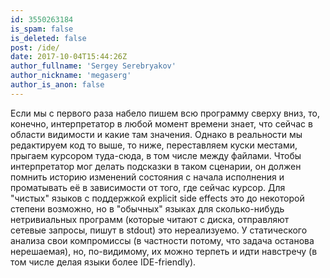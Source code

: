 ```yaml
---
id: 3550263184
is_spam: false
is_deleted: false
post: /ide/
date: 2017-10-04T15:44:26Z
author_fullname: 'Sergey Serebryakov'
author_nickname: 'megaserg'
author_is_anon: false
---
```


<p>Если мы с первого раза набело пишем всю программу сверху вниз, то, конечно, интерпретатор в любой момент времени знает, что сейчас в области видимости и какие там значения. Однако в реальности мы редактируем код то выше, то ниже, переставляем куски местами, прыгаем курсором туда-сюда, в том числе между файлами. Чтобы интерпретатор мог делать подсказки в таком сценарии, он должен помнить историю изменений состояния с начала исполнения и проматывать её в зависимости от того, где сейчас курсор. Для "чистых" языков с поддержкой explicit side effects это до некоторой степени возможно, но в "обычных" языках для сколько-нибудь нетривиальных программ (которые читают с диска, отправляют сетевые запросы, пишут в stdout) это нереализуемо. У статического анализа свои компромиссы (в частности потому, что задача останова нерешаемая), но, по-видимому, их можно терпеть и идти навстречу (в том числе делая языки более IDE-friendly).</p>
